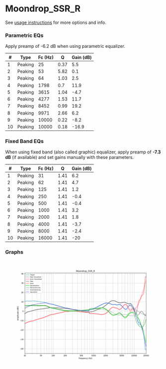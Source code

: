 # Moondrop_SSR_R
See [usage instructions](https://github.com/jaakkopasanen/AutoEq#usage) for more options and info.

### Parametric EQs
Apply preamp of -6.2 dB when using parametric equalizer.

|   # | Type    |   Fc (Hz) |    Q |   Gain (dB) |
|-----|---------|-----------|------|-------------|
|   1 | Peaking |        25 | 0.37 |         5.5 |
|   2 | Peaking |        53 | 5.82 |         0.1 |
|   3 | Peaking |        64 | 1.03 |         2.5 |
|   4 | Peaking |      1798 | 0.7  |        11.9 |
|   5 | Peaking |      3615 | 1.04 |        -4.7 |
|   6 | Peaking |      4277 | 1.53 |        11.7 |
|   7 | Peaking |      8452 | 0.99 |        19.2 |
|   8 | Peaking |      9971 | 2.66 |         6.2 |
|   9 | Peaking |     10000 | 0.22 |        -8.2 |
|  10 | Peaking |     10000 | 0.18 |       -16.9 |

### Fixed Band EQs
When using fixed band (also called graphic) equalizer, apply preamp of **-7.3 dB** (if available) and set gains manually with these parameters.

|   # | Type    |   Fc (Hz) |    Q |   Gain (dB) |
|-----|---------|-----------|------|-------------|
|   1 | Peaking |        31 | 1.41 |         6.2 |
|   2 | Peaking |        62 | 1.41 |         4.7 |
|   3 | Peaking |       125 | 1.41 |         1.2 |
|   4 | Peaking |       250 | 1.41 |        -0.4 |
|   5 | Peaking |       500 | 1.41 |        -0.4 |
|   6 | Peaking |      1000 | 1.41 |         3.2 |
|   7 | Peaking |      2000 | 1.41 |         1.8 |
|   8 | Peaking |      4000 | 1.41 |        -3.7 |
|   9 | Peaking |      8000 | 1.41 |        -2.4 |
|  10 | Peaking |     16000 | 1.41 |       -20   |

### Graphs
![](./Moondrop_SSR_R.png)
